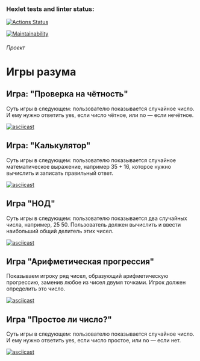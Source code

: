 ### Hexlet tests and linter status:
[![Actions Status](https://github.com/TeamOnchik/frontend-project-44/actions/workflows/hexlet-check.yml/badge.svg)](https://github.com/TeamOnchik/frontend-project-44/actions)

[![Maintainability](https://api.codeclimate.com/v1/badges/10fd281ece9a81399417/maintainability)](https://codeclimate.com/github/TeamOnchik/frontend-project-44/maintainability)

###### Проект

# Игры разума

## Игра: "Проверка на чётность"

Суть игры в следующем: пользователю показывается случайное число. И ему нужно ответить yes, если число чётное, или no — если нечётное.

[![asciicast](https://asciinema.org/a/CheBZ26BgJ5sS3yPwDgrLbWea.svg)](https://asciinema.org/a/CheBZ26BgJ5sS3yPwDgrLbWea)

## Игра: "Калькулятор"

Суть игры в следующем: пользователю показывается случайное математическое выражение, например 35 + 16, которое нужно вычислить и записать правильный ответ.

[![asciicast](https://asciinema.org/a/v65QnKjhl7KMOzkMuDjQOtpkh.svg)](https://asciinema.org/a/v65QnKjhl7KMOzkMuDjQOtpkh)

## Игра "НОД"

Суть игры в следующем: пользователю показывается два случайных числа, например, 25 50. Пользователь должен вычислить и ввести наибольший общий делитель этих чисел.

[![asciicast](https://asciinema.org/a/VeawvkhqfKtyqg3dS7EJX7LcG.svg)](https://asciinema.org/a/VeawvkhqfKtyqg3dS7EJX7LcG)

## Игра "Арифметическая прогрессия"

Показываем игроку ряд чисел, образующий арифметическую прогрессию, заменив любое из чисел двумя точками. Игрок должен определить это число.

[![asciicast](https://asciinema.org/a/ilkCw30DcvEjYZ3KXUbZSCU9M.svg)](https://asciinema.org/a/ilkCw30DcvEjYZ3KXUbZSCU9M)

## Игра "Простое ли число?"

Суть игры в следующем: пользователю показывается случайное число. И ему нужно ответить yes, если число простое, или no — если нет.

[![asciicast](https://asciinema.org/a/6C9FnfFf6ZORHTjjS9S7yBTZS.svg)](https://asciinema.org/a/6C9FnfFf6ZORHTjjS9S7yBTZS)
